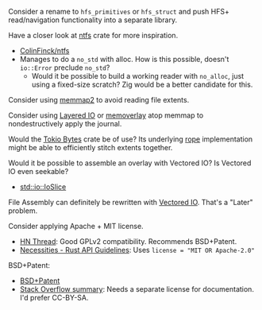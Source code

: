 Consider a rename to `hfs_primitives` or `hfs_struct` and push HFS+ read/navigation functionality into a separate library.

Have a closer look at [ntfs](https://crates.io/crates/ntfs) crate for more inspiration.
* [ColinFinck/ntfs](https://github.com/ColinFinck/ntfs)
* Manages to do a `no_std` with alloc. How is this possible, doesn't `io::Error` preclude `no_std`?
  * Would it be possible to build a working reader with `no_alloc`, just using a fixed-size scratch? Zig would be a better candidate for this.

Consider using [memmap2](https://docs.rs/memmap2/latest/memmap2/struct.Mmap.html) to avoid reading file extents.

Consider using [Layered IO](https://docs.rs/layered-io/latest/layered_io/index.html) or [memoverlay](https://docs.rs/memoverlay/0.1.2/memoverlay/) atop memmap to nondestructively apply the journal.

Would the [Tokio Bytes](https://docs.rs/bytes/1.4.0/bytes/) crate be of use? Its underlying [rope](https://en.wikipedia.org/wiki/Rope_(data_structure)) implementation might be able to efficiently stitch extents together.


Would it be possible to assemble an overlay with Vectored IO? Is Vectored IO even seekable?
* [std::io::IoSlice](https://doc.rust-lang.org/std/io/struct.IoSlice.html)

File Assembly can definitely be rewritten with [Vectored IO](https://doc.rust-lang.org/std/io/trait.Write.html#method.write_vectored). That's a "Later" problem.

Consider applying Apache + MIT license.
* [HN Thread](https://news.ycombinator.com/item?id=21566968): Good GPLv2 compatibility. Recommends BSD+Patent.
* [Necessities - Rust API Guidelines](https://rust-lang.github.io/api-guidelines/necessities.html#crate-and-its-dependencies-have-a-permissive-license-c-permissive): Uses `license = "MIT OR Apache-2.0"`

BSD+Patent:
* [BSD+Patent](https://opensource.org/license/bsdpluspatent/)
* [Stack Overflow summary](https://opensource.stackexchange.com/a/9545): Needs a separate license for documentation. I'd prefer CC-BY-SA.
